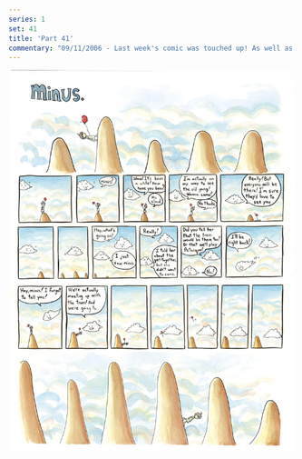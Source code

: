 ```yaml
---
series: 1
set: 41
title: 'Part 41'
commentary: "09/11/2006 - Last week's comic was touched up! As well as the one from the week before that(a little!)! As well as this week's and next weeks although those don't count since it was done before they went online. Why did I touch up those two older comics? Because I care about the quality of the strips, that's why. Why weren't they done right the first time? Because I... only care a little bit! Anyways, prints are apparently arriving next monday so if possible I'll try to get them sent out that same day."
---
```


![](../../../../assets/minus/part-41/minus41.jpg)